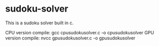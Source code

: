 # sudoku-solver 
This is a sudoku solver built in c.

CPU version compile:
    gcc cpusudokusolver.c -o cpusudokusolver
GPU version compile:
    nvcc gpusudokusolver.c -o gpusudokusolver
